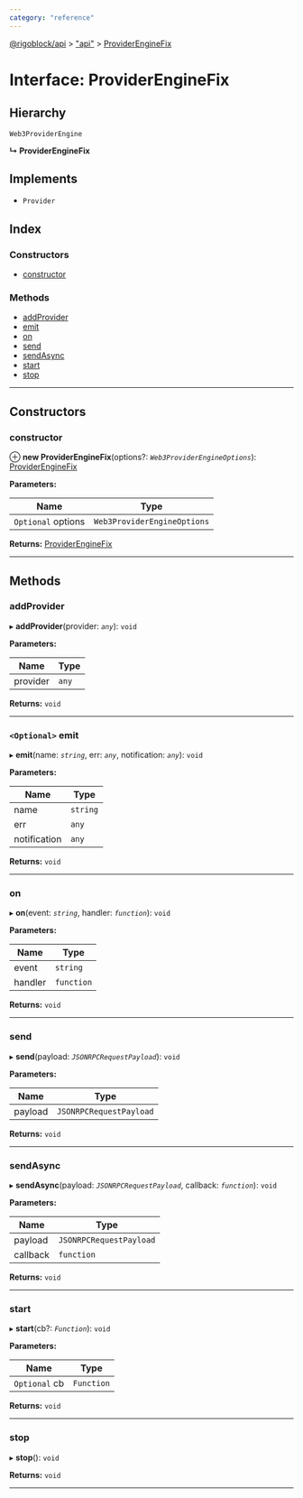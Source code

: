 ```yaml
---
category: "reference"
---
```



[@rigoblock/api](../README.md) > ["api"](../modules/_api_.md) > [ProviderEngineFix](../interfaces/_api_.providerenginefix.md)

# Interface: ProviderEngineFix

## Hierarchy

 `Web3ProviderEngine`

**↳ ProviderEngineFix**

## Implements

* `Provider`

## Index

### Constructors

* [constructor](_api_.providerenginefix.md#constructor)

### Methods

* [addProvider](_api_.providerenginefix.md#addprovider)
* [emit](_api_.providerenginefix.md#emit)
* [on](_api_.providerenginefix.md#on)
* [send](_api_.providerenginefix.md#send)
* [sendAsync](_api_.providerenginefix.md#sendasync)
* [start](_api_.providerenginefix.md#start)
* [stop](_api_.providerenginefix.md#stop)

---

## Constructors

<a id="constructor"></a>

###  constructor

⊕ **new ProviderEngineFix**(options?: *`Web3ProviderEngineOptions`*): [ProviderEngineFix](_api_.providerenginefix.md)

**Parameters:**

| Name | Type |
| ------ | ------ |
| `Optional` options | `Web3ProviderEngineOptions` |

**Returns:** [ProviderEngineFix](_api_.providerenginefix.md)

___

## Methods

<a id="addprovider"></a>

###  addProvider

▸ **addProvider**(provider: *`any`*): `void`

**Parameters:**

| Name | Type |
| ------ | ------ |
| provider | `any` |

**Returns:** `void`

___
<a id="emit"></a>

### `<Optional>` emit

▸ **emit**(name: *`string`*, err: *`any`*, notification: *`any`*): `void`

**Parameters:**

| Name | Type |
| ------ | ------ |
| name | `string` |
| err | `any` |
| notification | `any` |

**Returns:** `void`

___
<a id="on"></a>

###  on

▸ **on**(event: *`string`*, handler: *`function`*): `void`

**Parameters:**

| Name | Type |
| ------ | ------ |
| event | `string` |
| handler | `function` |

**Returns:** `void`

___
<a id="send"></a>

###  send

▸ **send**(payload: *`JSONRPCRequestPayload`*): `void`

**Parameters:**

| Name | Type |
| ------ | ------ |
| payload | `JSONRPCRequestPayload` |

**Returns:** `void`

___
<a id="sendasync"></a>

###  sendAsync

▸ **sendAsync**(payload: *`JSONRPCRequestPayload`*, callback: *`function`*): `void`

**Parameters:**

| Name | Type |
| ------ | ------ |
| payload | `JSONRPCRequestPayload` |
| callback | `function` |

**Returns:** `void`

___
<a id="start"></a>

###  start

▸ **start**(cb?: *`Function`*): `void`

**Parameters:**

| Name | Type |
| ------ | ------ |
| `Optional` cb | `Function` |

**Returns:** `void`

___
<a id="stop"></a>

###  stop

▸ **stop**(): `void`

**Returns:** `void`

___

